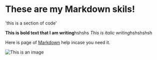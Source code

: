 # These are my Markdown skils!

'this is a section of code'

**This is bold text that I am writing**hshshs
*This is italic writing*hshshshsh

Here is page of [Markdown](http://daringfireball.net/projects/markdown/syntax#link) help incase you need it. 


![This is an image](./me_working.png)
